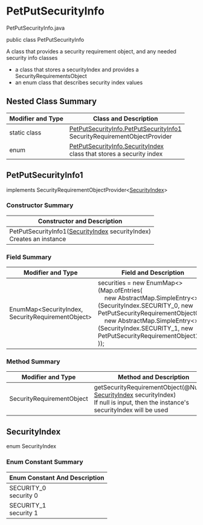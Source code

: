 # PetPutSecurityInfo
PetPutSecurityInfo.java

public class PetPutSecurityInfo

A class that provides a security requirement object, and any needed security info classes
- a class that stores a securityIndex and provides a SecurityRequirementsObject
- an enum class that describes security index values

## Nested Class Summary
| Modifier and Type | Class and Description |
| ----------------- | --------------------- |
| static class | [PetPutSecurityInfo.PetPutSecurityInfo1](#petputsecurityinfo1)<br>SecurityRequirementObjectProvider
| enum | [PetPutSecurityInfo.SecurityIndex](#securityindex)<br>class that stores a security index |

## PetPutSecurityInfo1
implements SecurityRequirementObjectProvider<[SecurityIndex](#securityindex)>

### Constructor Summary
| Constructor and Description |
| --------------------------- |
| PetPutSecurityInfo1([SecurityIndex](#securityindex) securityIndex)<br>Creates an instance |

### Field Summary
| Modifier and Type | Field and Description |
| ----------------- | --------------------- |
| EnumMap<SecurityIndex, SecurityRequirementObject> | securities = new EnumMap<>(Map.ofEntries(<br>&nbsp;&nbsp;&nbsp;&nbsp;new AbstractMap.SimpleEntry<>(SecurityIndex.SECURITY_0, new PetPutSecurityRequirementObject0()),<br>&nbsp;&nbsp;&nbsp;&nbsp;new AbstractMap.SimpleEntry<>(SecurityIndex.SECURITY_1, new PetPutSecurityRequirementObject1())<br>)); |

### Method Summary
| Modifier and Type | Method and Description |
| ----------------- | ---------------------- |
| SecurityRequirementObject | getSecurityRequirementObject(@Nullable [SecurityIndex](#securityindex) securityIndex)<br>If null is input, then the instance's securityIndex will be used |

## SecurityIndex
enum SecurityIndex<br>

### Enum Constant Summary
| Enum Constant And Description |
| ----------------------------- |
| SECURITY_0<br>security 0 |
| SECURITY_1<br>security 1 |
